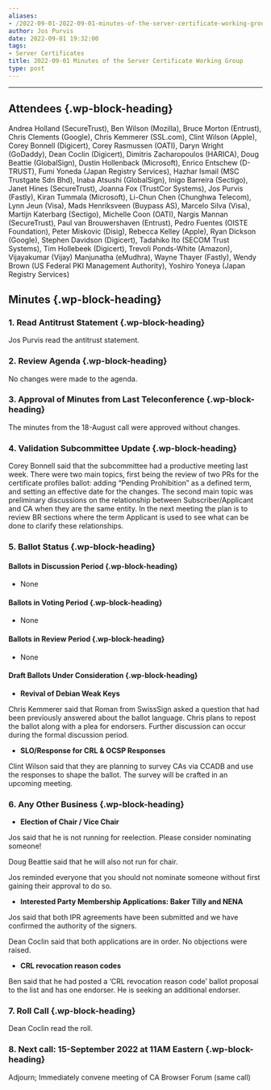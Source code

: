 ```yaml
---
aliases:
- /2022-09-01-2022-09-01-minutes-of-the-server-certificate-working-group/
author: Jos Purvis
date: 2022-09-01 19:32:00
tags:
- Server Certificates
title: 2022-09-01 Minutes of the Server Certificate Working Group
type: post
---
```


______________________________________________________________________

## Attendees {.wp-block-heading}

Andrea Holland (SecureTrust), Ben Wilson (Mozilla), Bruce Morton (Entrust), Chris Clements (Google), Chris Kemmerer (SSL.com), Clint Wilson (Apple), Corey Bonnell (Digicert), Corey Rasmussen (OATI), Daryn Wright (GoDaddy), Dean Coclin (Digicert), Dimitris Zacharopoulos (HARICA), Doug Beattie (GlobalSign), Dustin Hollenback (Microsoft), Enrico Entschew (D-TRUST), Fumi Yoneda (Japan Registry Services), Hazhar Ismail (MSC Trustgate Sdn Bhd), Inaba Atsushi (GlobalSign), Inigo Barreira (Sectigo), Janet Hines (SecureTrust), Joanna Fox (TrustCor Systems), Jos Purvis (Fastly), Kiran Tummala (Microsoft), Li-Chun Chen (Chunghwa Telecom), Lynn Jeun (Visa), Mads Henriksveen (Buypass AS), Marcelo Silva (Visa), Martijn Katerbarg (Sectigo), Michelle Coon (OATI), Nargis Mannan (SecureTrust), Paul van Brouwershaven (Entrust), Pedro Fuentes (OISTE Foundation), Peter Miskovic (Disig), Rebecca Kelley (Apple), Ryan Dickson (Google), Stephen Davidson (Digicert), Tadahiko Ito (SECOM Trust Systems), Tim Hollebeek (Digicert), Trevoli Ponds-White (Amazon), Vijayakumar (Vijay) Manjunatha (eMudhra), Wayne Thayer (Fastly), Wendy Brown (US Federal PKI Management Authority), Yoshiro Yoneya (Japan Registry Services)

## Minutes {.wp-block-heading}

### 1. Read Antitrust Statement {.wp-block-heading}

Jos Purvis read the antitrust statement.

### 2. Review Agenda {.wp-block-heading}

No changes were made to the agenda.

### 3. Approval of Minutes from Last Teleconference {.wp-block-heading}

The minutes from the 18-August call were approved without changes.

### 4. Validation Subcommittee Update {.wp-block-heading}

Corey Bonnell said that the subcommittee had a productive meeting last week. There were two main topics, first being the review of two PRs for the certificate profiles ballot: adding “Pending Prohibition” as a defined term, and setting an effective date for the changes. The second main topic was preliminary discussions on the relationship between Subscriber/Applicant and CA when they are the same entity. In the next meeting the plan is to review BR sections where the term Applicant is used to see what can be done to clarify these relationships.

### 5. Ballot Status {.wp-block-heading}

#### Ballots in Discussion Period {.wp-block-heading}

- None

#### Ballots in Voting Period {.wp-block-heading}

- None

#### Ballots in Review Period {.wp-block-heading}

- None

#### Draft Ballots Under Consideration {.wp-block-heading}

- **Revival of Debian Weak Keys**

Chris Kemmerer said that Roman from SwissSign asked a question that had been previously answered about the ballot language. Chris plans to repost the ballot along with a plea for endorsers. Further discussion can occur during the formal discussion period.

- **SLO/Response for CRL & OCSP Responses**

Clint Wilson said that they are planning to survey CAs via CCADB and use the responses to shape the ballot. The survey will be crafted in an upcoming meeting.

### 6. Any Other Business {.wp-block-heading}

- **Election of Chair / Vice Chair**

Jos said that he is not running for reelection. Please consider nominating someone!

Doug Beattie said that he will also not run for chair.

Jos reminded everyone that you should not nominate someone without first gaining their approval to do so.

- **Interested Party Membership Applications: Baker Tilly and NENA**

Jos said that both IPR agreements have been submitted and we have confirmed the authority of the signers.

Dean Coclin said that both applications are in order. No objections were raised.

- **CRL revocation reason codes**

Ben said that he had posted a ‘CRL revocation reason code’ ballot proposal to the list and has one endorser. He is seeking an additional endorser.

### 7. Roll Call {.wp-block-heading}

Dean Coclin read the roll.

### 8. Next call: 15-September 2022 at 11AM Eastern {.wp-block-heading}

Adjourn; Immediately convene meeting of CA Browser Forum (same call)